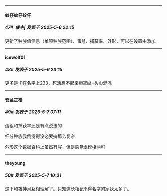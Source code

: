 ﻿
*****

####  蚊仔蚊仔蚊仔  
##### 47#         楼主| 发表于 2025-5-6 22:15

更新了种族值信息（单项种族范围）、蛋组、捕获率、外形，可以在设置中添加。


*****

####  icewolf01  
##### 48#       发表于 2025-5-6 23:15

更多是卡在名字上233，死活想不起来橙冠蜥=头巾混混


*****

####  苍蓝之枪  
##### 49#       发表于 2025-5-7 07:11

蛋组和捕获率还是有点说法的

细分种族我倒觉得没必要搞那么复杂

外形这个数据百科上虽然有写，但是感觉很模棱两可


*****

####  theyoung  
##### 50#       发表于 2025-5-7 10:31

这下和夜神月互相理解了。只知道长相记不得名字的家伙太多了。

